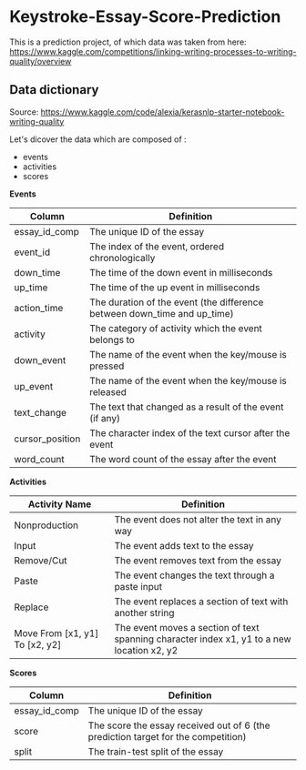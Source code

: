 # Keystroke-Essay-Score-Prediction

This is a prediction project, of which data was taken from here: https://www.kaggle.com/competitions/linking-writing-processes-to-writing-quality/overview

## Data dictionary 

Source: https://www.kaggle.com/code/alexia/kerasnlp-starter-notebook-writing-quality

Let's dicover the data which are composed of :
- events
- activities
- scores

**Events**

| Column             | Definition                                                                |
| ------------------ | ------------------------------------------------------------------------- |
| essay_id_comp      | The unique ID of the essay                                                |
| event_id           | The index of the event, ordered chronologically                           |
| down_time          | The time of the down event in milliseconds                                |
| up_time            | The time of the up event in milliseconds                                  |
| action_time        | The duration of the event (the difference between down_time and up_time)  |
| activity           | The category of activity which the event belongs to                       |
| down_event         | The name of the event when the key/mouse is pressed                       |
| up_event           | The name of the event when the key/mouse is released                      |
| text_change        | The text that changed as a result of the event (if any)                   |
| cursor_position    | The character index of the text cursor after the event                    |
| word_count         | The word count of the essay after the event                               |

**Activities**

| Activity Name                  | Definition                                                                                 |
| ------------------------------ | ------------------------------------------------------------------------------------------ |
| Nonproduction                  | The event does not alter the text in any way                                               |
| Input                          | The event adds text to the essay                                                           |
| Remove/Cut                     | The event removes text from the essay                                                      |
| Paste                          | The event changes the text through a paste input                                           |
| Replace                        | The event replaces a section of text with another string                                   |
| Move From [x1, y1] To [x2, y2] | The event moves a section of text spanning character index x1, y1 to a new location x2, y2 |

**Scores**

| Column         | Definition                                                                        |
| -------------- | --------------------------------------------------------------------------------- |
| essay_id_comp  | The unique ID of the essay                                                        |
| score          | The score the essay received out of 6 (the prediction target for the competition) |
| split          | The train-test split of the essay                                                 |
